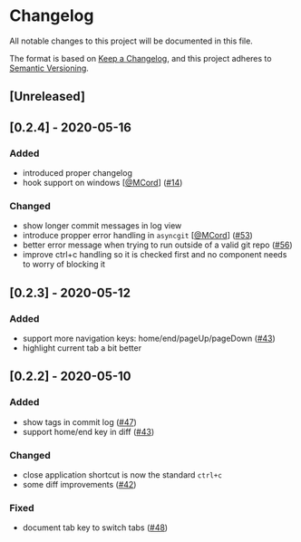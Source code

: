 # Changelog
All notable changes to this project will be documented in this file.

The format is based on [Keep a Changelog](https://keepachangelog.com/en/1.0.0/),
and this project adheres to [Semantic Versioning](https://semver.org/spec/v2.0.0.html).

## [Unreleased]

## [0.2.4] - 2020-05-16
### Added
- introduced proper changelog
- hook support on windows [[@MCord](https://github.com/MCord)] ([#14](https://github.com/extrawurst/gitui/issues/14))

### Changed
- show longer commit messages in log view
- introduce propper error handling in `asyncgit` [[@MCord](https://github.com/MCord)] ([#53](https://github.com/extrawurst/gitui/issues/53))
- better error message when trying to run outside of a valid git repo ([#56](https://github.com/extrawurst/gitui/issues/56))
- improve ctrl+c handling so it is checked first and no component needs to worry of blocking it

## [0.2.3] - 2020-05-12
### Added
- support more navigation keys: home/end/pageUp/pageDown ([#43](https://github.com/extrawurst/gitui/issues/43))
- highlight current tab a bit better

## [0.2.2] - 2020-05-10
### Added
- show tags in commit log ([#47](https://github.com/extrawurst/gitui/issues/47))
- support home/end key in diff ([#43](https://github.com/extrawurst/gitui/issues/43))

### Changed
- close application shortcut is now the standard `ctrl+c`
- some diff improvements ([#42](https://github.com/extrawurst/gitui/issues/42))

### Fixed
- document tab key to switch tabs ([#48](https://github.com/extrawurst/gitui/issues/48))
